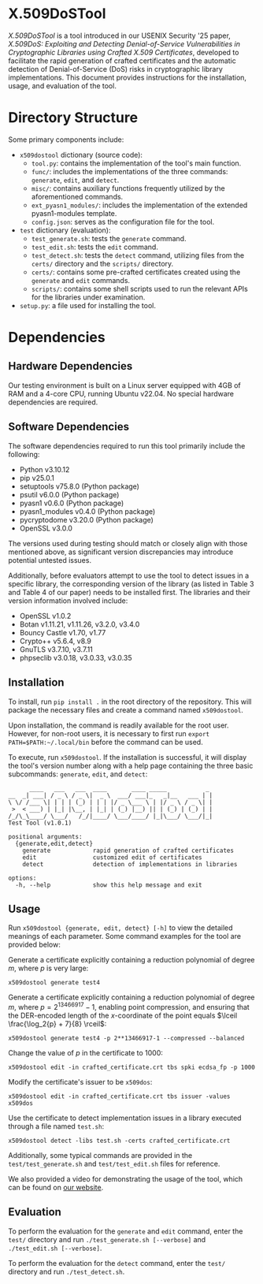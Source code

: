 # X.509DoSTool

*X.509DoSTool* is a tool introduced in our USENIX Security '25 paper, *X.509DoS: Exploiting and Detecting Denial-of-Service Vulnerabilities in Cryptographic Libraries using Crafted X.509 Certificates*, developed to facilitate the rapid generation of crafted certificates and the automatic detection of Denial-of-Service (DoS) risks in cryptographic library implementations. This document provides instructions for the installation, usage, and evaluation of the tool.

# Directory Structure

Some primary components include:

- `x509dostool` dictionary (source code):
  - `tool.py`: contains the implementation of the tool's main function.
  - `func/`: includes the implementations of the three commands: `generate`, `edit`, and `detect`.
  - `misc/`: contains auxiliary functions frequently utilized by the aforementioned commands.
  - `ext_pyasn1_modules/`: includes the implementation of the extended pyasn1-modules template.
  - `config.json`: serves as the configuration file for the tool.
- `test` dictionary (evaluation):
  - `test_generate.sh`: tests the `generate` command.
  - `test_edit.sh`: tests the `edit` command.
  - `test_detect.sh`: tests the `detect` command, utilizing files from the `certs/` directory and the `scripts/` directory.
  - `certs/`: contains some pre-crafted certificates created using the `generate` and `edit` commands.
  - `scripts/`: contains some shell scripts used to run the relevant APIs for the libraries under examination.
- `setup.py`: a file used for installing the tool.

# Dependencies

## Hardware Dependencies

Our testing environment is built on a Linux server equipped with 4GB of RAM and a 4-core CPU, running Ubuntu v22.04. No special hardware dependencies are required.

## Software Dependencies

The software dependencies required to run this tool primarily include the following:

- Python v3.10.12
- pip v25.0.1
- setuptools v75.8.0 (Python package)
- psutil v6.0.0 (Python package)
- pyasn1 v0.6.0 (Python package)
- pyasn1_modules v0.4.0 (Python package)
- pycryptodome v3.20.0 (Python package)
- OpenSSL v3.0.0

The versions used during testing should match or closely align with those mentioned above, as significant version discrepancies may introduce potential untested issues.

Additionally, before evaluators attempt to use the tool to detect issues in a specific library, the corresponding version of the library (as listed in Table 3 and Table 4 of our paper) needs to be installed first. The libraries and their version information involved include:

- OpenSSL v1.0.2
- Botan v1.11.21, v1.11.26, v3.2.0, v3.4.0
- Bouncy Castle v1.70, v1.77
- Crypto++ v5.6.4, v8.9
- GnuTLS v3.7.10, v3.7.11
- phpseclib v3.0.18, v3.0.33, v3.0.35

## Installation

To install, run `pip install .` in the root directory of the repository. This will package the necessary files and create a command named `x509dostool`. 

Upon installation, the command is readily available for the root user. However, for non-root users, it is necessary to first run `export PATH=$PATH:~/.local/bin` before the command can be used.

To execute, run `x509dostool`. If the installation is successful, it will display the tool's version number along with a help page containing the three basic subcommands: `generate`, `edit`, and `detect`:

```
      ____   ___   ___  ____       ____ _____           _ 
__  _| ___| / _ \ / _ \|  _ \  ___/ ___|_   _|__   ___ | |
\ \/ /___ \| | | | (_) | | | |/ _ \___ \ | |/ _ \ / _ \| |
 >  < ___) | |_| |\__, | |_| | (_) |__) || | (_) | (_) | |
/_/\_\____/ \___/   /_/|____/ \___/____/ |_|\___/ \___/|_|
Test Tool (v1.0.1)

positional arguments:
  {generate,edit,detect}
    generate            rapid generation of crafted certificates
    edit                customized edit of certificates
    detect              detection of implementations in libraries

options:
  -h, --help            show this help message and exit
```

## Usage

Run `x509dostool {generate, edit, detect} [-h]` to view the detailed meanings of each parameter. Some command examples for the tool are provided below:

Generate a certificate explicitly containing a reduction polynomial of degree $m$, where $p$ is very large:

```
x509dostool generate test4
```

Generate a certificate explicitly containing a reduction polynomial of degree $m$, where $p = 2^{13466917} - 1$, enabling point compression, and ensuring that the DER-encoded length of the $x$-coordinate of the point equals $\lceil \frac{\log_2{p} + 7}{8} \rceil$:

```
x509dostool generate test4 -p 2**13466917-1 --compressed --balanced
```

Change the value of $p$ in the certificate to $1000$:

```
x509dostool edit -in crafted_certificate.crt tbs spki ecdsa_fp -p 1000
```

Modify the certificate's issuer to be `x509dos`:

```
x509dostool edit -in crafted_certificate.crt tbs issuer -values x509dos
```

Use the certificate to detect implementation issues in a library executed through a file named `test.sh`:

```
x509dostool detect -libs test.sh -certs crafted_certificate.crt 
```

Additionally, some typical commands are provided in the `test/test_generate.sh` and `test/test_edit.sh` files for reference.

We also provided a video for demonstrating the usage of the tool, which can be found on [our website](https://sites.google.com/view/x509dos).

## Evaluation

To perform the evaluation for the `generate` and `edit` command, enter the `test/` directory and run `./test_generate.sh [--verbose]` and `./test_edit.sh [--verbose]`.

To perform the evaluation for the `detect` command, enter the `test/` directory and run `./test_detect.sh`.
